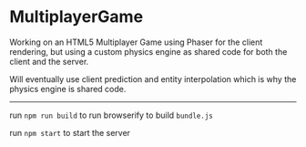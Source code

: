 # MultiplayerGame
Working on an HTML5 Multiplayer Game using Phaser for the client rendering, but using a custom physics engine as shared code for both the client and the server.

Will eventually use client prediction and entity interpolation which is why the physics engine is shared code.

----
run `npm run build` to run browserify to build `bundle.js`

run `npm start` to start the server
